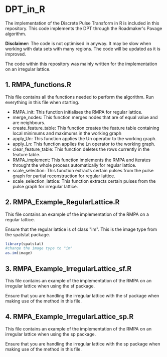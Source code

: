 # DPT_in_R
The implementation of the Discrete Pulse Transform in R is included in this repository. This code implements the DPT through the Roadmaker's Pavage algorithm. 

**Disclaimer:** The code is not optimised in anyway. It may be slow when working with data sets with many regions.
The code will be updated as it is improved.

The code within this repository was mainly written for the implementation on an irregular lattice. 

## 1. RMPA_functions.R 
This file contains all the functions needed to perform the algorithm. Run everything in this file when starting. 

* RMPA_init: This function initialises the RMPA for regular lattice.
* merge_nodes: This function merges nodes that are of equal value and are neighbours.
* create_feature_table: This function creates the feature table containing local minimums and maximums in the working graph
* apply_Un: This function applies the Un operator to the working graph.
* apply_Ln: This function applies the Ln operator to the working graph.
* clear_feature_table: This function deletes the rows currently in the feature table.
* RMPA_implement: This function implements the RMPA and iterates throught the whole process automatically for regular lattice.
* scale_selection: This function extracts certain pulses from the pulse graph for partial reconstruction for regular lattice.
* scale_selection_lattice: This function extracts certain pulses from the pulse graph for irregular lattice.

## 2. RMPA_Example_RegularLattice.R
This file contains an example of the implementation of the RMPA on a regular lattice.

Ensure that the regular lattice is of class "im". This is the image type from the spatstat package. 

```r
library(spatstat)
#change the image type to "im"
as.im(image) 
```

## 3. RMPA_Example_IrregularLattice_sf.R 
This file contains an example of the implementation of the RMPA on an irregular lattice when using the sf package.

Ensure that you are handling the irregular lattice with the sf package when making use of the method in this file.

## 4. RMPA_Example_IrregularLattice_sp.R 
This file contains an example of the implementation of the RMPA on an irregular lattice when using the sp package.

Ensure that you are handling the irregular lattice with the sp package when making use of the method in this file.